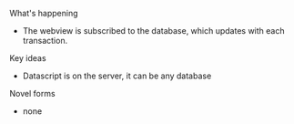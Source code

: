 What's happening
* The webview is subscribed to the database, which updates with each transaction.

Key ideas
* Datascript is on the server, it can be any database

Novel forms
* none
